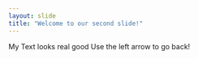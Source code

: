 ```yaml
---
layout: slide
title: "Welcome to our second slide!"
---
```

My Text looks real good
Use the left arrow to go back!
